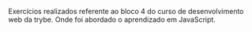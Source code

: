 Exercícios realizados referente ao bloco 4 do curso de desenvolvimento web da trybe.
Onde foi abordado o aprendizado em JavaScript.
